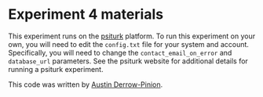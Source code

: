 Experiment 4 materials
=======================

This experiment runs on the [psiturk](https://psiturk.org/) platform. To run this experiment on your own, you will need to edit the `config.txt` file for your system and account. Specifically, you will need to change the `contact_email_on_error` and `database_url` parameters. See the psiturk website for additional details for running a psiturk experiment.

This code was written by [Austin Derrow-Pinion](https://github.com/derrowap). 